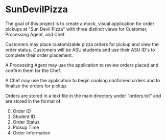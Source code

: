 # SunDevilPizza
The goal of this project is to create a mock, visual application for order pickups at "Sun Devil Pizza" with three distinct views for Customer, Processing Agent, and Chef.

Customers may place customizable pizza orders for pickup and view the order status. 
Customers will be ASU students and use their ASU ID's to complete their order placement.

A Processing Agent may use the application to review orders placed and confirm them for the Chef.

A Chef may use the application to begin cooking confirmed orders and to finalize the orders for pickup.

Orders are stored in a text file in the main directory under "orders.txt" and are stored in the format of:

  0. Order ID
  1. Student ID
  2. Order Status
  3. Pickup Time
  4. Order Information

